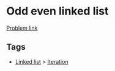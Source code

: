 # Odd even linked list

[Problem link](https://leetcode.com/problems/odd-even-linked-list)

## Tags

* [Linked list](/README.md#Linked_list) > [Iteration](/README.md#Linked_list-Iteration)
